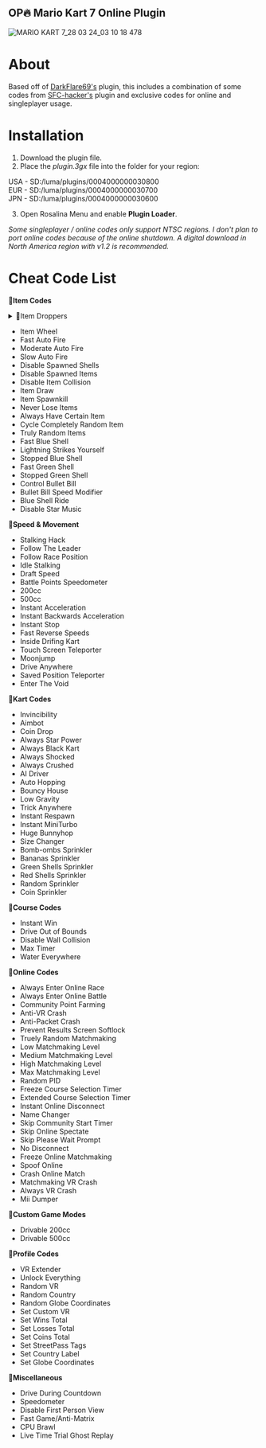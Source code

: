 ## OP🔥 Mario Kart 7 Online Plugin
![MARIO KART 7_28 03 24_03 10 18 478](https://github.com/memoization/OP-MK7-Online-Plugin/assets/50002278/6698fd69-7891-4799-96d6-ed467649b2ff)

# About
Based off of [DarkFlare69's](https://github.com/DarkFlare69/MK7-Online-NTR-Plugin-v3) plugin, this includes a combination of some codes from [SFC-hacker's](https://github.com/SFC-hacker/MK7-Plugin-Deluxe-3.0.2) plugin and exclusive codes for online and singleplayer usage.

# Installation

1. Download the plugin file.
2. Place the _plugin.3gx_ file into the folder for your region:<br/>

USA - SD:/luma/plugins/0004000000030800<br/>
EUR - SD:/luma/plugins/0004000000030700<br/>
JPN - SD:/luma/plugins/0004000000030600<br/>

3. Open Rosalina Menu and enable **Plugin Loader**.

*Some singleplayer / online codes only support NTSC regions. I don't plan to port online codes because of the online shutdown. A digital download in North America region with v1.2 is recommended.*

# Cheat Code List
📁**Item Codes**
<details>

<summary>📁Item Droppers</summary>

- Drop Shells
- Drop Mushrooms
- Lucky-7 Drop Mushrooms
- Lucky-7 Drop Star
- Lucky-7 Drop Blooper

</details>

- Item Wheel
- Fast Auto Fire
- Moderate Auto Fire
- Slow Auto Fire
- Disable Spawned Shells
- Disable Spawned Items
- Disable Item Collision
- Item Draw
- Item Spawnkill
- Never Lose Items
- Always Have Certain Item
- Cycle Completely Random Item
- Truly Random Items
- Fast Blue Shell
- Lightning Strikes Yourself
- Stopped Blue Shell
- Fast Green Shell
- Stopped Green Shell
- Control Bullet Bill
- Bullet Bill Speed Modifier
- Blue Shell Ride
- Disable Star Music

📁**Speed & Movement**
- Stalking Hack
- Follow The Leader
- Follow Race Position
- Idle Stalking
- Draft Speed
- Battle Points Speedometer
- 200cc
- 500cc
- Instant Acceleration
- Instant Backwards Acceleration
- Instant Stop
- Fast Reverse Speeds
- Inside Drifing Kart
- Touch Screen Teleporter
- Moonjump
- Drive Anywhere
- Saved Position Teleporter
- Enter The Void

📁**Kart Codes**
- Invincibility
- Aimbot
- Coin Drop
- Always Star Power
- Always Black Kart
- Always Shocked
- Always Crushed
- AI Driver
- Auto Hopping
- Bouncy House
- Low Gravity
- Trick Anywhere
- Instant Respawn
- Instant MiniTurbo
- Huge Bunnyhop
- Size Changer
- Bomb-ombs Sprinkler
- Bananas Sprinkler
- Green Shells Sprinkler
- Red Shells Sprinkler
- Random Sprinkler
- Coin Sprinkler

📁**Course Codes**
- Instant Win
- Drive Out of Bounds
- Disable Wall Collision
- Max Timer
- Water Everywhere

📁**Online Codes**
- Always Enter Online Race
- Always Enter Online Battle
- Community Point Farming
- Anti-VR Crash
- Anti-Packet Crash
- Prevent Results Screen Softlock
- Truely Random Matchmaking
- Low Matchmaking Level
- Medium Matchmaking Level
- High Matchmaking Level
- Max Matchmaking Level
- Random PID
- Freeze Course Selection Timer
- Extended Course Selection Timer
- Instant Online Disconnect
- Name Changer
- Skip Community Start Timer
- Skip Online Spectate
- Skip Please Wait Prompt
- No Disconnect
- Freeze Online Matchmaking
- Spoof Online
- Crash Online Match
- Matchmaking VR Crash
- Always VR Crash
- Mii Dumper

📁**Custom Game Modes**
- Drivable 200cc
- Drivable 500cc

📁**Profile Codes**
- VR Extender
- Unlock Everything
- Random VR
- Random Country
- Random Globe Coordinates
- Set Custom VR
- Set Wins Total
- Set Losses Total
- Set Coins Total
- Set StreetPass Tags
- Set Country Label
- Set Globe Coordinates

📁**Miscellaneous**
- Drive During Countdown
- Speedometer
- Disable First Person View
- Fast Game/Anti-Matrix
- CPU Brawl
- Live Time Trial Ghost Replay
